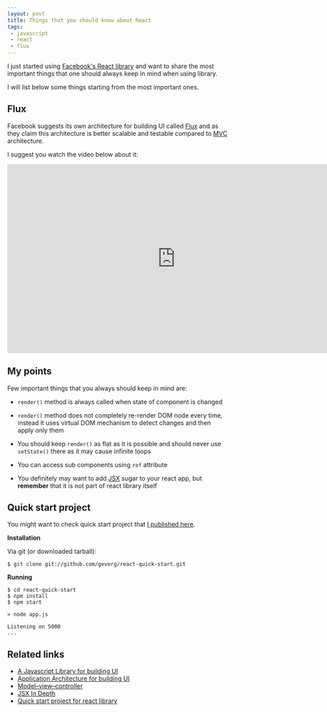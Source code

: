 ```yaml
---
layout: post
title: Things that you should know about React
tags:
 - javascript
 - react
 - flux
---
```

I just started using [Facebook's React library][1] and want to share the most important things that one should always
keep in mind when using library.

<!--more-->

I will list below some things starting from the most important ones.

## Flux

Facebook suggests its own architecture for building UI called [Flux][2] and as they claim this architecture is better
scalable and testable compared to [MVC][3] architecture.

I suggest you watch the video below about it:

<div class="hs-responsive-embed-youtube wrap">
    <iframe width="768" height="432" src="https://www.youtube.com/embed/nYkdrAPrdcw?vq=hd720&rel=0" frameborder="0" allowfullscreen></iframe>
</div>

## My points

Few important things that you always should keep in mind are:

 - `render()` method is always called when state of component is changed
 
 - `render()` method does not completely re-render DOM node every time, instead it uses virtual DOM mechanism to detect changes
   and then apply only them
 
 - You should keep `render()` as flat as it is possible and should never use `setState()` there as it may cause infinite loops
 
 - You can access sub components using `ref` attribute
 
 - You definitely may want to add [JSX][4] sugar to your react app, but **remember** that it is not part of react library itself

## Quick start project

You might want to check quick start project that [I published here][5].

**Installation**

Via git (or downloaded tarball):

<pre><code class="language-bash">$ git clone git://github.com/gevorg/react-quick-start.git
</code></pre>

**Running**

<pre><code class="language-bash">$ cd react-quick-start
$ npm install
$ npm start

> node app.js

Listening on 5000
...
</code></pre>


## Related links

- [A Javascript Library for building UI][1]
- [Application Architecture for building UI][2]
- [Model–view–controller][3]
- [JSX In Depth][4]
- [Quick start project for react library][5]


[1]:https://facebook.github.io/react/
[2]:https://facebook.github.io/flux/
[3]:https://en.wikipedia.org/wiki/Model%E2%80%93view%E2%80%93controller
[4]:https://facebook.github.io/react/docs/jsx-in-depth.html
[5]:https://github.com/gevorg/react-quick-start